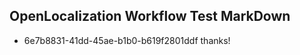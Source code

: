 ## OpenLocalization Workflow Test MarkDown
* 6e7b8831-41dd-45ae-b1b0-b619f2801ddf 
thanks!<!--HONumber=Mar16_HO4-->
